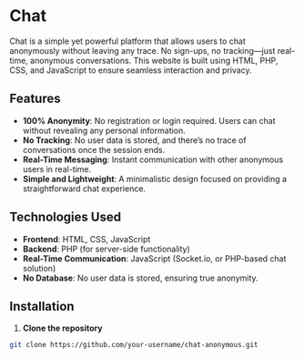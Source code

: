 # Chat 

Chat  is a simple yet powerful platform that allows users to chat anonymously without leaving any trace. No sign-ups, no tracking—just real-time, anonymous conversations. This website is built using HTML, PHP, CSS, and JavaScript to ensure seamless interaction and privacy.

## Features

- **100% Anonymity**: No registration or login required. Users can chat without revealing any personal information.
- **No Tracking**: No user data is stored, and there’s no trace of conversations once the session ends.
- **Real-Time Messaging**: Instant communication with other anonymous users in real-time.
- **Simple and Lightweight**: A minimalistic design focused on providing a straightforward chat experience.

## Technologies Used

- **Frontend**: HTML, CSS, JavaScript
- **Backend**: PHP (for server-side functionality)
- **Real-Time Communication**: JavaScript (Socket.io, or PHP-based chat solution)
- **No Database**: No user data is stored, ensuring true anonymity.

## Installation

1. **Clone the repository**

```bash
git clone https://github.com/your-username/chat-anonymous.git